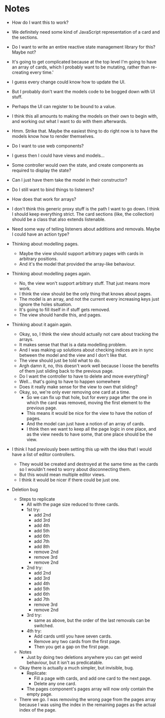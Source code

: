 # Notes

- How do I want this to work?
- We definitely need some kind of JavaScript representation of a card and the sections.
- Do I want to write an entire reactive state management library for this? Maybe not?
- It's going to get complicated because at the top level I'm going to have an array of cards, which I probably want to be mutating, rather than re-creating every time.'
- I guess every change could know how to update the UI.
- But I probably don't want the models code to be bogged down with UI stuff.
- Perhaps the UI can register to be bound to a value.
- I think this all amounts to making the models on their own to begin with, and working out what I want to do with them afterwards.
- Hmm. Strike that. Maybe the easiest thing to do right now is to have the models know how to render themselves.
- Do I want to use web components?
- I guess then I could have views and models...
- Some controller would own the state, and create components as required to display the state?
- Can I just have them take the model in their constructor?
- Do I still want to bind things to listeners?
- How does that work for arrays?
- I don't think this generic proxy stuff is the path I want to go down. I think I should keep everything strict. The card sections (like, the collection) should be a class that also extends listenable.
- Need some way of telling listeners about additions and removals. Maybe I could have an action type?

- Thinking about modelling pages.
  - Maybe the view should support arbitrary pages with cards in arbitrary positions.
  - And it's the model that provided the array-like behaviour.

- Thinking about modelling pages again.
  - No, the view won't support arbitrary stuff. That just means more work.
  - I think the view should be the only thing that knows about pages.
  - The model is an array, and not the current every increasing keys just ignore the holes situation.
  - It's going to fill itself in if stuff gets removed.
  - The view should handle this, and pages.

- Thinking about it again again.
  - Okay, so, I think the view should actually not care about tracking the arrays.
  - It makes sense that that is a data modelling problem.
  - And I was making up solutions about checking indices are in sync between the model and the view and I don't like that.
  - The view should just be told what to do.
  - Argh damn it, no, this doesn't work well because I loose the benefits of them just sliding back to the previous page.
  - Do I want the controller to have to delete and move everything?
  - Well... that's going to have to happen somewhere
  - Does it really make sense for the view to own that sliding?
  - Okay, so, we're only ever removing one card at a time.
    - So we can fix up that hole, but for every page after the one in which the card was removed, moving the first element to the previous page.
    - This means it would be nice for the view to have the notion of pages.
    - And the model can just have a notion of an array of cards.
    - I think then we want to keep all the page logic in one place, and as the view needs to have some, that one place should be the view.

- I think I had previously been setting this up with the idea that I would have a list of editor controllers.
  - They would be created and destroyed at the same time as the cards so I wouldn't need to worry about disconnecting them.
  - But this would mean multiple editor views.
  - I think it would be nicer if there could be just one.

- Deletion bug
  - Steps to replicate
    - All with the page size reduced to three cards.
    - 1st try:
      - add 2nd
      - add 3rd
      - add 4th
      - add 5th
      - add 6th
      - add 7th
      - add 8th
      - remove 2nd
      - remove 3rd
      - remove 2nd
    - 2nd try:
      - add 2nd
      - add 3rd
      - add 4th
      - add 5th
      - add 6th
      - add 7th
      - remove 3rd
      - remove 2nd
    - 3rd try:
      - same as above, but the order of the last removals can be switched.
    - 4th try:
      - Add cards until you have seven cards.
      - Remove any two cards from the first page.
      - Then you get a gap on the first page.
  - Notes
    - Just by doing two deletions anywhere you can get weird behaviour, but it isn't as predicatable.
  - Okay there is actually a much simpler, but invisible, bug.
    - Replicate:
      - Fill a page with cards, and add one card to the next page.
      - Delete any one card.
    - The pages component's pages array will now only contain the empty page.
  - There we go. I was removing the wrong page from the pages array because I was using the index in the remaining pages as the actual index of the page.
